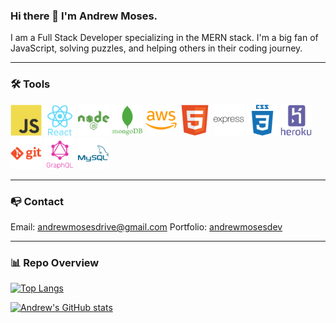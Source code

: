 ### Hi there 👋 I'm Andrew Moses.

I am a Full Stack Developer specializing in the MERN stack. I'm a big fan of JavaScript, solving puzzles, and helping others in their coding journey.

---

### 🛠 Tools


<img src="https://github.com/devicons/devicon/blob/master/icons/javascript/javascript-original.svg" alt="javascript logo" width="50" height="50" /> <img src="https://github.com/devicons/devicon/blob/master/icons/react/react-original-wordmark.svg" alt="javascript logo" width="50" height="50" />
<img src="https://github.com/devicons/devicon/blob/master/icons/nodejs/nodejs-plain-wordmark.svg" alt="javascript logo" width="50" height="50" />
<img src="https://github.com/devicons/devicon/blob/master/icons/mongodb/mongodb-plain-wordmark.svg" alt="javascript logo" width="50" height="50" />
<img src="https://github.com/devicons/devicon/blob/master/icons/amazonwebservices/amazonwebservices-plain-wordmark.svg" alt="javascript logo" width="50" height="50" />
<img src="https://github.com/devicons/devicon/blob/master/icons/html5/html5-original.svg" alt="javascript logo" width="50" height="50" />
<img src="https://github.com/devicons/devicon/blob/master/icons/express/express-original-wordmark.svg" alt="javascript logo" width="50" height="50" />
<img src="https://github.com/devicons/devicon/blob/master/icons/css3/css3-plain-wordmark.svg" alt="javascript logo" width="50" height="50" />
<img src="https://github.com/devicons/devicon/blob/master/icons/heroku/heroku-plain-wordmark.svg" alt="javascript logo" width="50" height="50" />
<img src="https://github.com/devicons/devicon/blob/master/icons/git/git-plain-wordmark.svg" alt="javascript logo" width="50" height="50" />
<img src="https://github.com/devicons/devicon/blob/master/icons/graphql/graphql-plain-wordmark.svg" alt="javascript logo" width="50" height="50" />
<img src="https://github.com/devicons/devicon/blob/master/icons/mysql/mysql-plain-wordmark.svg" alt="javascript logo" width="50" height="50" />

---

### 📭 Contact 

Email: andrewmosesdrive@gmail.com
Portfolio: [andrewmosesdev](andrewmosesdev.herokuapp.com)

---

### 📊 Repo Overview

[![Top Langs](https://github-readme-stats.vercel.app/api/top-langs/?username=andrewmosesdrive&hide=java,html,css&theme=radical)](https://github.com/andrewmosesdrive/github-readme-stats)

[![Andrew's GitHub stats](https://github-readme-stats.vercel.app/api?username=andrewmosesdrive&theme=radical)](https://github.com/andrewmosesdrive/github-readme-stats)
